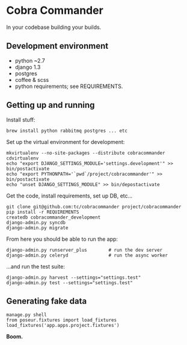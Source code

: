 # Cobra Commander

In your codebase building your builds.

## Development environment

- python ~2.7
- django 1.3
- postgres
- coffee & scss
- python requirements; see REQUIREMENTS.


## Getting up and running

Install stuff:

    brew install python rabbitmq postgres ... etc


Set up the virtual environment for development:

    mkvirtualenv --no-site-packages --distribute cobracommander
    cdvirtualenv
    echo "export DJANGO_SETTINGS_MODULE='settings.development'" >> bin/postactivate
    echo "export PYTHONPATH='`pwd`/project/cobracommander'" >> bin/postactivate
    echo "unset DJANGO_SETTINGS_MODULE" >> bin/depostactivate


Get the code, install requirements, set up DB, etc...

    git clone git@github.com:tc/cobracommander project/cobracommander
    pip install -r REQUIREMENTS
    createdb cobracommander_development
    django-admin.py syncdb
    django-admin.py migrate


From here you should be able to run the app:

    django-admin.py runserver_plus        # run the dev server
    django-admin.py celeryd               # run the async worker

...and run the test suite:

    django-admin.py harvest --settings="settings.test"
    django-admin.py test --settings="settings.test"


## Generating fake data

    manage.py shell
    from poseur.fixtures import load_fixtures
    load_fixtures('app.apps.project.fixtures')

__Boom.__